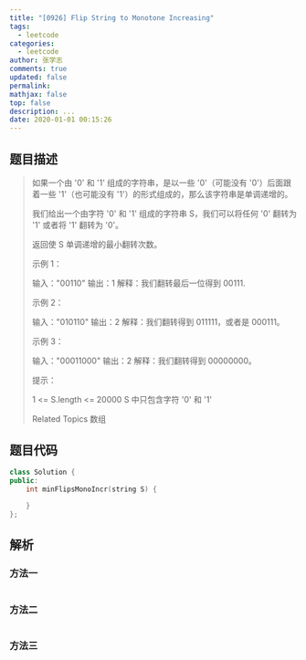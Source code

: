 ```yaml
---
title: "[0926] Flip String to Monotone Increasing"
tags:
  - leetcode
categories:
  - leetcode
author: 张学志
comments: true
updated: false
permalink:
mathjax: false
top: false
description: ...
date: 2020-01-01 00:15:26
---
```


## 题目描述

> 如果一个由 '0' 和 '1' 组成的字符串，是以一些 '0'（可能没有 '0'）后面跟着一些 '1'（也可能没有 '1'）的形式组成的，那么该字符串是单调递增的。 
> 
> 我们给出一个由字符 '0' 和 '1' 组成的字符串 S，我们可以将任何 '0' 翻转为 '1' 或者将 '1' 翻转为 '0'。 
> 
> 返回使 S 单调递增的最小翻转次数。 
> 
> 
> 
> 示例 1： 
> 
> 输入："00110"
> 输出：1
> 解释：我们翻转最后一位得到 00111.
> 
> 
> 示例 2： 
> 
> 输入："010110"
> 输出：2
> 解释：我们翻转得到 011111，或者是 000111。
> 
> 
> 示例 3： 
> 
> 输入："00011000"
> 输出：2
> 解释：我们翻转得到 00000000。
> 
> 
> 
> 
> 提示： 
> 
> 
> 1 <= S.length <= 20000 
> S 中只包含字符 '0' 和 '1' 
> 
> Related Topics 数组

## 题目代码

```cpp
class Solution {
public:
    int minFlipsMonoIncr(string S) {
        
    }
};
```

## 解析

### 方法一

```cpp

```

### 方法二

```cpp

```

### 方法三

```cpp

```

